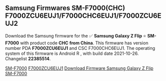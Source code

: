 <h2>Samsung Firmwares SM-F7000(CHC) F7000ZCU6EUJ1/F7000CHC6EUJ1/F7000ZCU6EUJ2</h2>
Download the Samsung firmware for the ✅ <strong>Samsung Galaxy Z Flip </strong> ⭐ <strong>SM-F7000</strong> with product code <strong>CHC</strong> <strong> from China</strong>. This firmware has version number PDA <strong>F7000ZCU6EUJ1</strong> and CSC F7000CHC6EUJ1. The operating system of this firmware is Android R , with build date 2021-10-26. Changelist <strong>22385514</strong>.


[SM-F7000](https://samfirm.shop/samsung/model/SM-F7000)
[F7000ZCU6EUJ1](https://samfirm.shop/samsung/pda/F7000ZCU6EUJ1)
[Download Firmware Samsung Galaxy Z Flip SM-F7000](https://samfirm.shop/samsung/firmware/468662)
